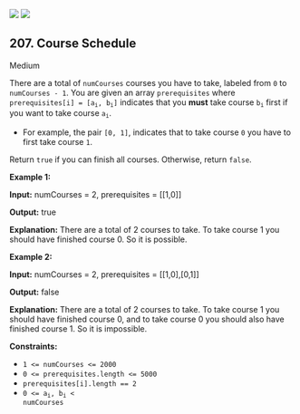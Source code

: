 [![](https://img.shields.io/github/stars/LeetCode-in-Dart/LeetCode-in-Dart?label=Stars&style=flat-square)](https://github.com/LeetCode-in-Dart/LeetCode-in-Dart)
[![](https://img.shields.io/github/forks/LeetCode-in-Dart/LeetCode-in-Dart?label=Fork%20me%20on%20GitHub%20&style=flat-square)](https://github.com/LeetCode-in-Dart/LeetCode-in-Dart/fork)

## 207\. Course Schedule

Medium

There are a total of `numCourses` courses you have to take, labeled from `0` to `numCourses - 1`. You are given an array `prerequisites` where <code>prerequisites[i] = [a<sub>i</sub>, b<sub>i</sub>]</code> indicates that you **must** take course <code>b<sub>i</sub></code> first if you want to take course <code>a<sub>i</sub></code>.

*   For example, the pair `[0, 1]`, indicates that to take course `0` you have to first take course `1`.

Return `true` if you can finish all courses. Otherwise, return `false`.

**Example 1:**

**Input:** numCourses = 2, prerequisites = \[\[1,0]]

**Output:** true

**Explanation:** There are a total of 2 courses to take. To take course 1 you should have finished course 0. So it is possible.

**Example 2:**

**Input:** numCourses = 2, prerequisites = \[\[1,0],[0,1]]

**Output:** false

**Explanation:** There are a total of 2 courses to take. To take course 1 you should have finished course 0, and to take course 0 you should also have finished course 1. So it is impossible.

**Constraints:**

*   `1 <= numCourses <= 2000`
*   `0 <= prerequisites.length <= 5000`
*   `prerequisites[i].length == 2`
*   <code>0 <= a<sub>i</sub>, b<sub>i</sub> < numCourses</code>
*   All the pairs prerequisites[i] are **unique**.

## Solution

```dart
class Solution {
  static const int WHITE = 0;
  static const int GRAY = 1;
  static const int BLACK = 2;

  bool canFinish(int numCourses, List<List<int>> prerequisites) {
    List<List<int>> adj = List.generate(numCourses, (_) => []);

    for (var pre in prerequisites) {
      adj[pre[1]].add(pre[0]);
    }

    List<int> colors = List.filled(numCourses, WHITE);

    for (int i = 0; i < numCourses; i++) {
      if (colors[i] == WHITE && adj[i].isNotEmpty && _hasCycle(adj, i, colors)) {
        return false;
      }
    }
    return true;
  }

  bool _hasCycle(List<List<int>> adj, int node, List<int> colors) {
    colors[node] = GRAY;

    for (int nei in adj[node]) {
      if (colors[nei] == GRAY) {
        return true;
      }
      if (colors[nei] == WHITE && _hasCycle(adj, nei, colors)) {
        return true;
      }
    }
    colors[node] = BLACK;
    return false;
  }
}
```